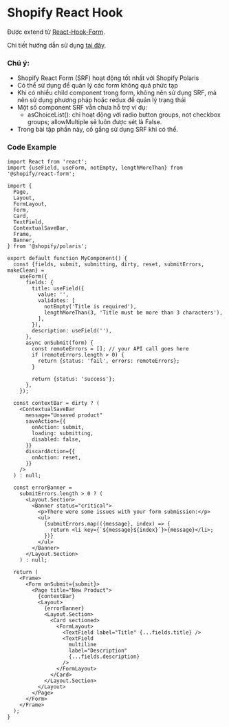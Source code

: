 # Shopify React Hook
Được extend từ [React-Hook-Form](https://react-hook-form.com/).

Chi tiết hướng dẫn sử dụng [tại đây](https://www.npmjs.com/package/@shopify/react-form).

### Chú ý:
- Shopify React Form (SRF) hoạt động tốt nhất với Shopify Polaris
- Có thể sử dụng để quản lý các form không quá phức tạp
- Khi có nhiều child component trong form, không nên sử dụng SRF, mà nên sử dụng phương pháp hoặc redux để quản lý trạng thái
- Một số component SRF vẫn chưa hỗ trợ ví dụ:
  - asChoiceList(): chỉ hoạt động với  radio button groups, not checkbox groups; allowMultiple sẽ luôn được sét là False.
- Trong bài tập phần này, cố gắng sử dụng SRF khi có thể.
### Code Example

```
import React from 'react';
import {useField, useForm, notEmpty, lengthMoreThan} from '@shopify/react-form';

import {
  Page,
  Layout,
  FormLayout,
  Form,
  Card,
  TextField,
  ContextualSaveBar,
  Frame,
  Banner,
} from '@shopify/polaris';

export default function MyComponent() {
  const {fields, submit, submitting, dirty, reset, submitErrors, makeClean} =
    useForm({
      fields: {
        title: useField({
          value: '',
          validates: [
            notEmpty('Title is required'),
            lengthMoreThan(3, 'Title must be more than 3 characters'),
          ],
        }),
        description: useField(''),
      },
      async onSubmit(form) {
        const remoteErrors = []; // your API call goes here
        if (remoteErrors.length > 0) {
          return {status: 'fail', errors: remoteErrors};
        }

        return {status: 'success'};
      },
    });

  const contextBar = dirty ? (
    <ContextualSaveBar
      message="Unsaved product"
      saveAction={{
        onAction: submit,
        loading: submitting,
        disabled: false,
      }}
      discardAction={{
        onAction: reset,
      }}
    />
  ) : null;

  const errorBanner =
    submitErrors.length > 0 ? (
      <Layout.Section>
        <Banner status="critical">
          <p>There were some issues with your form submission:</p>
          <ul>
            {submitErrors.map(({message}, index) => {
              return <li key={`${message}${index}`}>{message}</li>;
            })}
          </ul>
        </Banner>
      </Layout.Section>
    ) : null;

  return (
    <Frame>
      <Form onSubmit={submit}>
        <Page title="New Product">
          {contextBar}
          <Layout>
            {errorBanner}
            <Layout.Section>
              <Card sectioned>
                <FormLayout>
                  <TextField label="Title" {...fields.title} />
                  <TextField
                    multiline
                    label="Description"
                    {...fields.description}
                  />
                </FormLayout>
              </Card>
            </Layout.Section>
          </Layout>
        </Page>
      </Form>
    </Frame>
  );
}
```